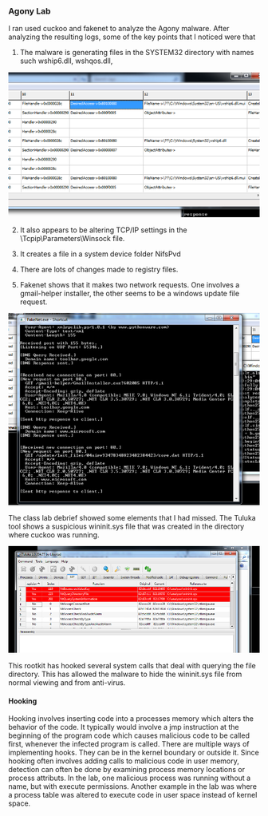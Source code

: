 

### Agony Lab

I ran used cuckoo and fakenet to analyze the Agony malware.  After analyzing the resulting logs, some of the key points that I noticed were that

1. The malware is generating files in the SYSTEM32 directory with names such wship6.dll, wshqos.dll,

![alt text](./snip1.png "Snip1")

2. It also appears to be altering TCP/IP settings in the \Tcpip\Parameters\Winsock file.
3. It creates a file in a system device folder NifsPvd
4. There are lots of changes made to registry files.

5. Fakenet shows that it makes two network requests.  One involves a gmail-helper installer, the other seems to be a windows update file request.

![alt text](./snip2.png "Snip2")


The class lab debrief showed some elements that I had missed.  The Tuluka tool shows a suspicious wininit.sys file that was created in the directory where cuckoo was running.

![alt text](./snip3.png "Snip3")

This rootkit has hooked several system calls that deal with querying the file directory.  This has allowed the malware to hide the wininit.sys file from normal viewing and from anti-virus.


#### Hooking
Hooking involves inserting code into a processes memory which alters the behavior of the code. It typically would involve a jmp instruction at the beginning of the program code which causes malicious code to be called first, whenever the infected program is called.  There are multiple ways of implementing hooks.  They can be in the kernel boundary or outside it.  Since hooking often involves adding calls to malicious code in user memory, detection can often be done by examining process memory locations or process attributs.  In the lab, one malicious process was running without a name, but with execute permissions.  Another example in the lab was where a process table was altered to execute code in user space instead of kernel space.


